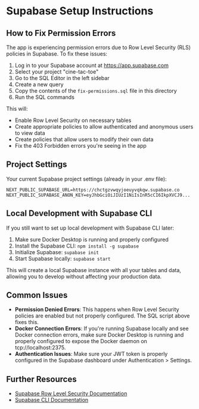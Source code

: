 # Supabase Setup Instructions

## How to Fix Permission Errors

The app is experiencing permission errors due to Row Level Security (RLS) policies in Supabase. To fix these issues:

1. Log in to your Supabase account at https://app.supabase.com
2. Select your project "cine-tac-toe"
3. Go to the SQL Editor in the left sidebar
4. Create a new query
5. Copy the contents of the `fix-permissions.sql` file in this directory
6. Run the SQL commands

This will:
- Enable Row Level Security on necessary tables
- Create appropriate policies to allow authenticated and anonymous users to view data
- Create policies that allow users to modify their own data
- Fix the 403 Forbidden errors you're seeing in the app

## Project Settings

Your current Supabase project settings (already in your .env file):

```
NEXT_PUBLIC_SUPABASE_URL=https://chctgzvwqyjoeuyvqkqw.supabase.co
NEXT_PUBLIC_SUPABASE_ANON_KEY=eyJhbGciOiJIUzI1NiIsInR5cCI6IkpXVCJ9...
```

## Local Development with Supabase CLI

If you still want to set up local development with Supabase CLI later:

1. Make sure Docker Desktop is running and properly configured
2. Install the Supabase CLI: `npm install -g supabase`
3. Initialize Supabase: `supabase init`
4. Start Supabase locally: `supabase start`

This will create a local Supabase instance with all your tables and data, allowing you to develop without affecting your production data.

## Common Issues

- **Permission Denied Errors**: This happens when Row Level Security policies are enabled but not properly configured. The SQL script above fixes this.
- **Docker Connection Errors**: If you're running Supabase locally and see Docker connection errors, make sure Docker Desktop is running and properly configured to expose the Docker daemon on tcp://localhost:2375.
- **Authentication Issues**: Make sure your JWT token is properly configured in the Supabase dashboard under Authentication > Settings.

## Further Resources

- [Supabase Row Level Security Documentation](https://supabase.io/docs/guides/auth/row-level-security)
- [Supabase CLI Documentation](https://supabase.io/docs/reference/cli) 